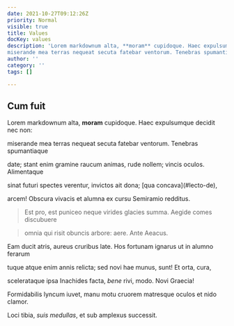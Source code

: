 ```yaml
---
date: 2021-10-27T09:12:26Z
priority: Normal
visible: true
title: Values
docKey: values
description: 'Lorem markdownum alta, **moram** cupidoque. Haec expulsumque decidit nec non:
miserande mea terras nequeat secuta fatebar ventorum. Tenebras spumantiaque'
author: ''
category: ''
tags: []

---
```

## Cum fuit

Lorem markdownum alta, **moram** cupidoque. Haec expulsumque decidit nec non:

miserande mea terras nequeat secuta fatebar ventorum. Tenebras spumantiaque

date; stant enim gramine raucum animas, rude nollem; vincis oculos. Alimentaque

sinat futuri spectes verentur, invictos ait dona; \[qua concava\](#lecto-de),

arcem! Obscura vivacis et alumna ex cursu Semiramio redditus.

> Est pro, est puniceo neque virides glacies summa. Aegide comes discubuere

> omnia qui risit obuncis arbore: aere. Ante Aeacus.

Eam ducit atris, aureus cruribus late. Hos fortunam ignarus ut in alumno ferarum

tuque atque enim annis relicta; sed novi hae munus, sunt! Et orta, cura,

scelerataque ipsa Inachides facta, *bene* rivi, modo. Novi Graecia!

Formidabilis lyncum iuvet, manu motu cruorem matresque oculos et nido clamor.

Loci tibia, *suis medullas*, et sub amplexus successit.